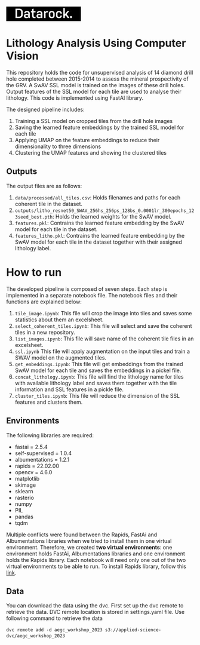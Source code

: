![Datarock](assets/datarock_logo_2_rect.jpeg)


# Lithology Analysis Using Computer Vision

This repository holds the code for unsupervised analysis of 14 diamond drill hole completed between 2015-2014 to assess the mineral prospectivity of the GRV. A SwAV SSL model is trained on the images of these drill holes. Output features of the SSL model for each tile are used to analyse their lithology.  This code is implemented using FastAI library.

The designed pipeline includes: 
1. Training a SSL model on cropped tiles from the drill hole images
2. Saving the learned feature embeddings by the trained SSL model for each tile 
3. Applying UMAP on the feature embeddings to reduce their dimensionality to three dimensions 
4. Clustering the UMAP features and showing the clustered tiles 


## Outputs

The output files are as follows: 

1. ```data/processed/all_tiles.csv```: Holds filenames and paths for each coherent tile in the dataset.
2. ```outputs/litho_resnet50_SWAV_256hs_256ps_128bs_0.0001lr_300epochs_123seed_best.pth```: Holds the learned weights for the SwAV model.
3. ```features.pkl```: Contrains the learned feature embedding by the SwAV model for each tile in the dataset.
4. ```features_litho.pkl```: Contrains the learned feature embedding by the SwAV model for each tile in the dataset together with their assigned lithology label.

# How to run

The developed pipeline is composed of seven steps. Each step is implemented in a separate notebook file. The notebook files and their functions are explained below:

1. ```tile_image.ipynb```: This file will crop the image into tiles and saves some statistics about them an excelsheet. 
2. ```select_coherent_tiles.ipynb```: This file will select and save the coherent tiles in a new repository.
3. ```list_images.ipynb```: This file will save name of the coherent tile files in an excelsheet. 
4. ```ssl.ipynb``` This file will apply augmentation on the input tiles and train a SWAV model on the augmented tiles.
5. ```get_embeddings.ipynb```: This file will get embeddings from the trained SwAV model for each tile and saves the embeddings in a pickel file. 
6. ```concat_lithology.ipynb```: This file will find the lithology name for tiles with available lithology label and saves them together with the tile information and SSL features in a pickle file.
7. ```cluster_tiles.ipynb```: This file will reduce the dimension of the SSL features and clusters them. 

## Environments
The following libraries are required:

* fastai = 2.5.4
* self-supervised = 1.0.4
* albumentations = 1.2.1
* rapids = 22.02.00
* opencv = 4.6.0
* matplotlib
* skimage
* sklearn
* rasterio
* numpy
* PIL
* pandas
* tqdm

Multiple conflicts were found between the Rapids, FastAi and Albumentations libraries when we tried to install them in one virtual environment. Therefore, we created **two virtual environments**: one environment holds FastAi, Albumentations libraries and one environment holds the Rapids library. Each notebook will need only one out of the two virtual environments to be able to run. To install Rapids library, follow this [link](https://rapids.ai/start.html#get-rapids). 

## Data

You can download the data using the dvc. First set up the dvc remote to retrieve the data. DVC remote location is stored in settings.yaml file. Use following command to retrieve the data

``` 
dvc remote add -d aegc_workshop_2023 s3://applied-science-dvc/aegc_workshop_2023
```
